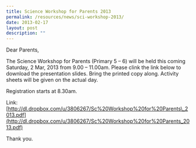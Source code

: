 ```yaml
---
title: Science Workshop for Parents 2013
permalink: /resources/news/sci-workshop-2013/
date: 2013-02-17
layout: post
description: ""
---
```

Dear Parents,

The Science Workshop for Parents (Primary 5 – 6) will be held this coming Saturday, 2 Mar, 2013 from 9.00 – 11.00am. Please clink the link below to download the presentation slides. Bring the printed copy along. Activity sheets will be given on the actual day.

Registration starts at 8.30am.

Link:[http://dl.dropbox.com/u/3806267/Sc%20Workshop%20for%20Parents\_2013.pdf](http://dl.dropbox.com/u/3806267/Sc%20Workshop%20for%20Parents_2013.pdf)

Thank you.
